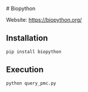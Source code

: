 # Biopython

Website: https://biopython.org/

## Installation

`pip install biopython`

## Execution

`python query_pmc.py`
